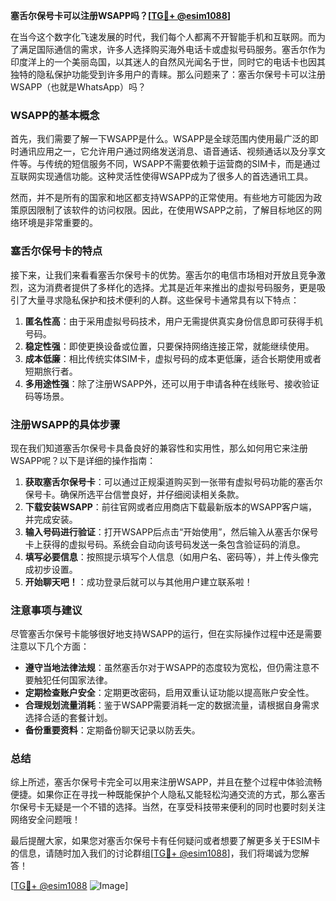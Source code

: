 **塞舌尔保号卡可以注册WSAPP吗？[[TG💪+ @esim1088](https://t.me/s/esim1088)]**

在当今这个数字化飞速发展的时代，我们每个人都离不开智能手机和互联网。而为了满足国际通信的需求，许多人选择购买海外电话卡或虚拟号码服务。塞舌尔作为印度洋上的一个美丽岛国，以其迷人的自然风光闻名于世，同时它的电话卡也因其独特的隐私保护功能受到许多用户的青睐。那么问题来了：塞舌尔保号卡可以注册WSAPP（也就是WhatsApp）吗？

### WSAPP的基本概念

首先，我们需要了解一下WSAPP是什么。WSAPP是全球范围内使用最广泛的即时通讯应用之一，它允许用户通过网络发送消息、语音通话、视频通话以及分享文件等。与传统的短信服务不同，WSAPP不需要依赖于运营商的SIM卡，而是通过互联网实现通信功能。这种灵活性使得WSAPP成为了很多人的首选通讯工具。

然而，并不是所有的国家和地区都支持WSAPP的正常使用。有些地方可能因为政策原因限制了该软件的访问权限。因此，在使用WSAPP之前，了解目标地区的网络环境是非常重要的。

### 塞舌尔保号卡的特点

接下来，让我们来看看塞舌尔保号卡的优势。塞舌尔的电信市场相对开放且竞争激烈，这为消费者提供了多样化的选择。尤其是近年来推出的虚拟号码服务，更是吸引了大量寻求隐私保护和技术便利的人群。这些保号卡通常具有以下特点：

1. **匿名性高**：由于采用虚拟号码技术，用户无需提供真实身份信息即可获得手机号码。
2. **稳定性强**：即使更换设备或位置，只要保持网络连接正常，就能继续使用。
3. **成本低廉**：相比传统实体SIM卡，虚拟号码的成本更低廉，适合长期使用或者短期旅行者。
4. **多用途性强**：除了注册WSAPP外，还可以用于申请各种在线账号、接收验证码等场景。

### 注册WSAPP的具体步骤

现在我们知道塞舌尔保号卡具备良好的兼容性和实用性，那么如何用它来注册WSAPP呢？以下是详细的操作指南：

1. **获取塞舌尔保号卡**：可以通过正规渠道购买到一张带有虚拟号码功能的塞舌尔保号卡。确保所选平台信誉良好，并仔细阅读相关条款。
2. **下载安装WSAPP**：前往官网或者应用商店下载最新版本的WSAPP客户端，并完成安装。
3. **输入号码进行验证**：打开WSAPP后点击“开始使用”，然后输入从塞舌尔保号卡上获得的虚拟号码。系统会自动向该号码发送一条包含验证码的消息。
4. **填写必要信息**：按照提示填写个人信息（如用户名、密码等），并上传头像完成初步设置。
5. **开始聊天吧！**：成功登录后就可以与其他用户建立联系啦！

### 注意事项与建议

尽管塞舌尔保号卡能够很好地支持WSAPP的运行，但在实际操作过程中还是需要注意以下几个方面：

- **遵守当地法律法规**：虽然塞舌尔对于WSAPP的态度较为宽松，但仍需注意不要触犯任何国家法律。
- **定期检查账户安全**：定期更改密码，启用双重认证功能以提高账户安全性。
- **合理规划流量消耗**：鉴于WSAPP需要消耗一定的数据流量，请根据自身需求选择合适的套餐计划。
- **备份重要资料**：定期备份聊天记录以防丢失。

### 总结

综上所述，塞舌尔保号卡完全可以用来注册WSAPP，并且在整个过程中体验流畅便捷。如果你正在寻找一种既能保护个人隐私又能轻松沟通交流的方式，那么塞舌尔保号卡无疑是一个不错的选择。当然，在享受科技带来便利的同时也要时刻关注网络安全问题哦！

最后提醒大家，如果您对塞舌尔保号卡有任何疑问或者想要了解更多关于ESIM卡的信息，请随时加入我们的讨论群组[[TG💪+ @esim1088](https://t.me/s/esim1088)]，我们将竭诚为您解答！

[[TG💪+ @esim1088](https://t.me/s/esim1088) ![Image](https://i.postimg.cc/4NQfJmqS/Snipaste-2025-05-13-00-14-12.png)]